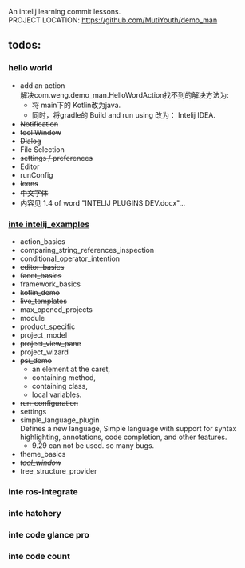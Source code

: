 An intelij learning commit lessons.<br/>
PROJECT LOCATION: https://github.com/MutiYouth/demo_man



## todos:
### hello world
* ~~add an action~~ <br/>
  解决com.weng.demo_man.HelloWordAction找不到的解决方法为:
  * 将 main下的 Kotlin改为java.
  * 同时，将gradle的 Build and run using 改为： Intelij IDEA.
* ~~Notification~~
* ~~tool Window~~
* ~~Dialog~~
* File Selection
* ~~settings / preferences~~
* Editor
* runConfig
* ~~Icons~~
* ~~中文字体~~
* 内容见 1.4 of word "INTELIJ PLUGINS DEV.docx"... 

### [inte intelij_examples](https://github.com/JetBrains/intellij-sdk-code-samples)
* action_basics
* comparing_string_references_inspection
* conditional_operator_intention
* ~~editor_basics~~
* ~~facet_basics~~
* framework_basics
* ~~kotlin_demo~~
* ~~live_templates~~
* max_opened_projects
* module
* product_specific
* project_model
* ~~project_view_pane~~
* project_wizard
* ~~psi_demo~~
  - an element at the caret,
  - containing method,
  - containing class,
  - local variables.
* ~~run_configuration~~
* settings
* simple_language_plugin <br/>
  Defines a new language, Simple language with support for syntax highlighting, annotations, code completion, and other features.
  * 9.29 can not be used. so many bugs.
* theme_basics
* _~~tool_window~~_
* tree_structure_provider


### inte ros-integrate
### inte hatchery
### inte code glance pro
### inte code count